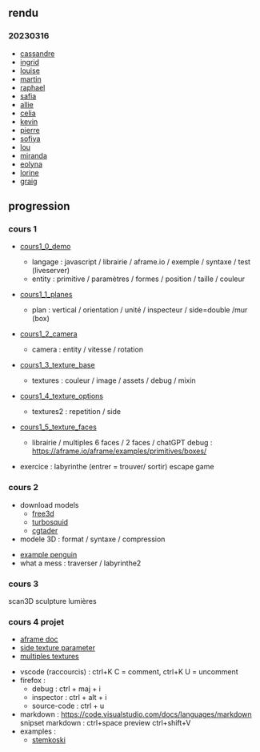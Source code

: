 ## rendu

### 20230316
* [cassandre](./rendus/20230216/cassandre/labyrinthe.html)
* [ingrid](./rendus/20230216/ingrid/ingrid_labyrinte.html)
* [louise](./rendus/20230216/louise/labyrinthe.html)
* [martin](./rendus/20230216/martin/daboville_martin_labyrinthe.html)
* [raphael](./rendus/20230216/raphael/layrinthe.html)
* [safia](./rendus/20230216/safia/labirynthe.html)
* [allie](./rendus/20230216/allie/tessier_allie-labyrinth.html)
* [celia](./rendus/20230216/celia/lunt_celia_labyrinthe.html)
* [kevin](./rendus/20230216/kevin/labyrinthe.html)
* [pierre](./rendus/20230216/pierre/faure_pierre_labyrinthe.html)
* [sofiya](./rendus/20230216/sofiya/krasilnikovaSOFIYA.html)
* [lou](./rendus/20230216/lou/lou.html)
* [miranda](./rendus/20230216/miranda/miranda_maillard.html)
* [eolyna](./rendus/20230216/eolyna/eolyna_labyrinthe.html)
* [lorine](./rendus/20230216/lorine/demovr2.html)
* [graig](./rendus/20230216/graig/graig_labyrinth.html)

## progression

### cours 1
* [cours1_0_demo](./cours/cours1/cours1_0_demo.html) 
    * langage : javascript / librairie / aframe.io / exemple / syntaxe / test (liveserver)
    * entity : primitive / paramètres / formes / position / taille / couleur
* [cours1_1_planes](./cours/cours1/cours1_1_planes.html)     
    * plan : vertical / orientation / unité / inspecteur / side=double /mur (box)
* [cours1_2_camera](./cours/cours1/cours1_2_camera.html)     
    * camera : entity / vitesse / rotation
* [cours1_3_texture_base](./cours/cours1/cours1_3_texture_base.html)
    * textures : couleur / image / assets / debug / mixin
* [cours1_4_texture_options](./cours/cours1/cours1_3_texture_options.html)
    * textures2 : repetition / side 
* [cours1_5_texture_faces](./cours/cours1/cours1_3_textures_faces.html)    
    * librairie / multiples 6 faces / 2 faces / chatGPT
debug : https://aframe.io/aframe/examples/primitives/boxes/

* exercice : labyrinthe (entrer = trouver/ sortir) escape game

### cours 2
* download models
    * [free3d](https://free3d.com/)
    * [turbosquid](https://auth.turbosquid.com/?locale=fr)
    * [cgtader](https://www.cgtrader.com/3d-models)
* modele 3D : format / syntaxe / compression
<!-- https://www.cgtrader.com/items/891263/download-page -->
<!-- how to pack blender files : https://www.youtube.com/watch?v=SqwEGDIPTY8 -->
* [example penguin](https://free3d.com/3d-model/emperor-penguin-601811.html)
* what a mess : traverser / labyrinthe2
### cours 3
scan3D sculpture
lumières

### cours 4 projet

<!-- textures -->
* [aframe doc](https://aframe.io/docs/1.4.0/components/material.html)
* [side texture parameter](https://aframe.io/docs/0.3.0/components/material.html#properties)
* [multiples textures](https://github.com/elbobo/aframe-multisrc-component)




<!-- notes -->
* vscode (raccourcis) : ctrl+K C = comment, ctrl+K U = uncomment
* firefox :
    * debug : ctrl + maj + i
    * inspector :  ctrl + alt + i 
    * source-code : ctrl + u
* markdown : https://code.visualstudio.com/docs/languages/markdown
snipset markdown : ctrl+space
preview ctrl+shift+V
* examples :
    * [stemkoski](https://stemkoski.github.io/A-Frame-Examples/)